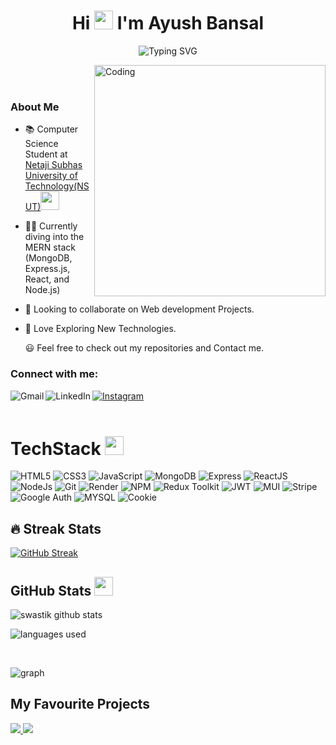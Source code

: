 
<h1 align="center">
  Hi <img src="https://media.giphy.com/media/hvRJCLFzcasrR4ia7z/giphy.gif" width="30"> I'm Ayush Bansal 
</h2>

<p align="center" display="block">
  <img src="https://readme-typing-svg.herokuapp.com/?size=30&duration=5001&vCenter=true&center=true&font=Fira+Code&pause=1000&color=FF6A00&width=700&lines=This+is+Ayush+Bansal+👨‍💻;+Full+Stack+Developer;🔭+Currently+working+on+MERN+stack;🌱+Currently+learning+DSA" alt="Typing SVG" />
</p>
<img align="right" alt="Coding" width="370" src="https://user-images.githubusercontent.com/74038190/229223263-cf2e4b07-2615-4f87-9c38-e37600f8381a.gif">
<br><br>

### About Me

- 📚 Computer Science Student at <a href="http://nsut.ac.in/">Netaji Subhas University of Technology(NSUT)</a><img src="https://media.giphy.com/media/fYSnHlufseco8Fh93Z/giphy.gif" width="30">
- 👩‍💻 Currently diving into the MERN stack (MongoDB, Express.js, React, and Node.js)
- 🔭 Looking to collaborate on Web development Projects.
- 🌱 Love Exploring New Technologies.

  😃 Feel free to check out my repositories and Contact me.


<h3 align="left">Connect with me:</h3>
<a href="mailto:ayushbansal162@gmail.com" target="_blank"><img src="https://img.shields.io/badge/Gmail-DA100B?style=for-the-badge&logo=gmail&logoColor=white" alt="Gmail" align="left"/></a> 
<a href="www.linkedin.com/in/ayushbansal111" target="_blank"><img src="https://img.shields.io/badge/LinkedIn-223189?style=for-the-badge&logo=linkedin&logoColor=white" alt="LinkedIn" align="left"/></a>
 <a href="https://instagram.com/ayush_bansal13" target="_blank">
  <img src="https://img.shields.io/badge/Instagram-fe4164?style=for-the-badge&logo=instagram&logoColor=white" alt="Instagram" />
 </a> 
<br />
<br />

# TechStack <img src = "https://media2.giphy.com/media/QssGEmpkyEOhBCb7e1/giphy.gif?cid=ecf05e47a0n3gi1bfqntqmob8g9aid1oyj2wr3ds3mg700bl&rid=giphy.gif" width = 30px>

<p>
<img src="https://img.shields.io/badge/HTML5-ED9526?style=for-the-badge&logo=html5&logoColor=white" alt="HTML5" />
<img src="https://img.shields.io/badge/CSS3-1672EC?style=for-the-badge&logo=css3&logoColor=white" alt="CSS3" />
<img src="https://img.shields.io/badge/JavaScript-F0D042?style=for-the-badge&logo=javascript&logoColor=black" alt="JavaScript" />
<img src="https://img.shields.io/badge/MongoDB-%234DB33D.svg?style=for-the-badge&logo=mongodb&logoColor=white" alt="MongoDB" />
<img src="https://img.shields.io/badge/Express.js-%23000000.svg?style=for-the-badge&logo=express&logoColor=white" alt="Express" />
<img src="https://img.shields.io/badge/React-20232A?style=for-the-badge&logo=react&logoColor=61DAFB" alt="ReactJS" />
<img src="https://img.shields.io/badge/Node.js-%23339933.svg?style=for-the-badge&logo=node.js&logoColor=white" alt="NodeJs" />
<img src="https://img.shields.io/badge/Git-DA100B?style=for-the-badge&logo=git&logoColor=white" alt="Git" /> 
<img src="https://img.shields.io/badge/Render-%231b1f24.svg?style=for-the-badge&logo=render&logoColor=00C7B7" alt="Render" />
<img src="https://img.shields.io/badge/NPM-%23000000.svg?style=for-the-badge&logo=npm&logoColor=white" alt="NPM" />
 <img src="https://img.shields.io/badge/Redux-593D88?style=for-the-badge&logo=redux&logoColor=white" alt="Redux Toolkit" />
<img src="https://img.shields.io/badge/JWT-%23000000.svg?style=for-the-badge&logo=JSON%20Web%20Tokens&logoColor=white" alt="JWT" />
 <img src="https://img.shields.io/badge/Material--UI-%230081CB.svg?style=for-the-badge&logo=material-ui&logoColor=white" alt="MUI" />
  <img src="https://img.shields.io/badge/Stripe-%231A1A1A.svg?style=for-the-badge&logo=stripe&logoColor=%2369A2E6" alt="Stripe" />
  <img src="https://img.shields.io/badge/Google%20Auth-%234285F4.svg?style=for-the-badge&logo=google&logoColor=white" alt="Google Auth" />
  <img src="https://img.shields.io/badge/MySQL-%2300758F.svg?style=for-the-badge&logo=mysql&logoColor=white" alt="MYSQL" />
  <img src="https://img.shields.io/badge/Cookie-%23FFD500.svg?style=for-the-badge&logo=cookie&logoColor=black" alt="Cookie" />

</p>


## 🔥 Streak Stats

[![GitHub Streak](https://github-readme-streak-stats.herokuapp.com?user=priyanshu1101&theme=elegant&sideNums=FFFFFF&currStreakNum=FFFFFF&fire=FF6A00&ring=FF6A00&background=000000&border=FF6A00&currStreakLabel=FFFFFF&sideLabels=FFFFFF&stroke=FFFF00&dates=FFFF00&border_radius=4.7&date_format=j%20M%5B%20Y%5D)](https://git.io/streak-stats)

## GitHub Stats <img src="https://media.giphy.com/media/iY8CRBdQXODJSCERIr/giphy.gif" width="30" height="30" style="margin-right: 10px;" />


<p>&nbsp;<img align="left" src="https://github-readme-stats.vercel.app/api?username=priyanshu1101&show_icons=true&theme=codeSTACKr&border_color=FF6A00&bg_color=000" alt="swastik github stats" /></p>

<p><img align="center" src="https://github-readme-stats.vercel.app/api/top-langs/?username=priyanshu1101&show_icons=true&theme=codeSTACKr&layout=compact&border_color=FF6A00&bg_color=000" alt="languages used" /></p>

<br />

<p><img src="http://github-profile-summary-cards.vercel.app/api/cards/profile-details?username=priyanshu1101&theme=2077" alt="graph" /></p>

## My Favourite Projects

<a href="https://github.com/priyanshu1101/E_Commerce_Website">
  <img src="https://github-readme-stats.vercel.app/api/pin/?username=priyanshu1101&repo=E_Commerce_Website&show_icons=true&theme=codeSTACKr&show_owner=true&border_color=ff6a00" />
</a>
<a href="https://github.com/priyanshu1101/Social-Media-Application-Mern-Stack-">
  <img src="https://github-readme-stats.vercel.app/api/pin/?username=priyanshu1101&repo=Social-Media-Application-Mern-Stack-&show_icons=true&theme=codeSTACKr&show_owner=true&border_color=ff6a00" />
</a>

